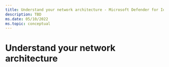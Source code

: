 ```yaml
---
title: Understand your network architecture - Microsoft Defender for IoT
description: TBD
ms.date: 05/10/2022
ms.topic: conceptual
---
```


# Understand your network architecture
